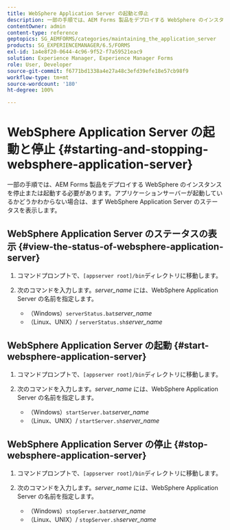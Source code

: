 ```yaml
---
title: WebSphere Application Server の起動と停止
description: 一部の手順では、AEM Forms 製品をデプロイする WebSphere のインスタンスを停止または起動する必要があります。このドキュメントでは、WebSphere Application Server の起動および停止方法について説明します。
contentOwner: admin
content-type: reference
geptopics: SG_AEMFORMS/categories/maintaining_the_application_server
products: SG_EXPERIENCEMANAGER/6.5/FORMS
exl-id: 1a4e8f20-0644-4c96-9f52-f7a59521eac9
solution: Experience Manager, Experience Manager Forms
role: User, Developer
source-git-commit: f6771bd1338a4e27a48c3efd39efe18e57cb98f9
workflow-type: tm+mt
source-wordcount: '180'
ht-degree: 100%

---
```


# WebSphere Application Server の起動と停止 {#starting-and-stopping-websphere-application-server}

一部の手順では、AEM Forms 製品をデプロイする WebSphere のインスタンスを停止または起動する必要があります。アプリケーションサーバーが起動しているかどうかわからない場合は、まず WebSphere Application Server のステータスを表示します。

## WebSphere Application Server のステータスの表示 {#view-the-status-of-websphere-application-server}

1. コマンドプロンプトで、`[appserver root]/bin`ディレクトリに移動します。
1. 次のコマンドを入力します。*server_name* には、WebSphere Application Server の名前を指定します。

   * （Windows）`serverStatus.bat`*server_name*
   * （Linux、UNIX）/ `serverStatus.sh`*server_name*

## WebSphere Application Server の起動 {#start-websphere-application-server}

1. コマンドプロンプトで、`[appserver root]/bin`ディレクトリに移動します。
1. 次のコマンドを入力します。*server_name* には、WebSphere Application Server の名前を指定します。

   * （Windows）`startServer.bat`*server_name*
   * （Linux、UNIX）/ `startServer.sh`*server_name*

## WebSphere Application Server の停止 {#stop-websphere-application-server}

1. コマンドプロンプトで、`[appserver root]/bin`ディレクトリに移動します。
1. 次のコマンドを入力します。*server_name* には、WebSphere Application Server の名前を指定します。

   * （Windows）`stopServer.bat`*server_name*
   * （Linux、UNIX）/ `stopServer.sh`*server_name*
